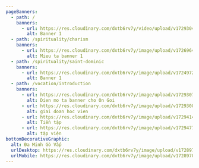 ```yaml
---
pageBanners:
  - path: /
    banners:
      - url: https://res.cloudinary.com/dxtb6rv7y/video/upload/v1729304733/Baner_1920_576_nen_glbu8c.mp4
        alt: Banner 1
  - path: /spirituality/charism
    banners:
      - url: https://res.cloudinary.com/dxtb6rv7y/image/upload/v1726964841/1_twhvhe.webp
        alt: Mieu ta banner 1
  - path: /spirituality/saint-dominic
    banners:
      - url: https://res.cloudinary.com/dxtb6rv7y/image/upload/v1724972122/Da_Minh_kcm4sa.svg
        alt: Banner 1
  - path: /vocation/introduction
    banners:
      - url: https://res.cloudinary.com/dxtb6rv7y/image/upload/v1729307891/4_r2tx5y.jpg
        alt: Dien mo ta banner cho On Goi
      - url: https://res.cloudinary.com/dxtb6rv7y/image/upload/v1729308779/3_iev9xb.jpg
        alt: giai doan hoc vien
      - url: https://res.cloudinary.com/dxtb6rv7y/image/upload/v1729414286/TIEN_TAP_VIEN_Baner_2_y8pega.jpg
        alt: Tiền tập
      - url: https://res.cloudinary.com/dxtb6rv7y/image/upload/v1729477571/tap_vien_nq8np8.jpg
        alt: tập viện
bottomDecorativeGraphic:
  alt: Đa Minh Gò Vấp
  urlDesktop: https://res.cloudinary.com/dxtb6rv7y/image/upload/v1728970147/LUON_SONG_1_ok_honkec.svg
  urlMobile: https://res.cloudinary.com/dxtb6rv7y/image/upload/v1728970147/LUON_SONG_1_ok_honkec.svg
---
```

